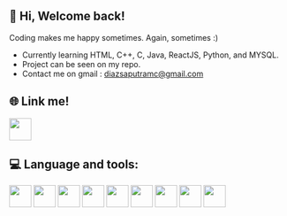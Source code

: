 ## 💫 Hi, Welcome back!
Coding makes me happy sometimes. Again, sometimes :)

- Currently learning HTML, C++, C, Java, ReactJS, Python, and MYSQL.
- Project can be seen on my repo.
- Contact me on gmail : diazsaputramc@gmail.com


## 🌐 Link me!
<a href ="https://www.linkedin.com/in/diaz-saputra-1b6934288/"><img src="https://cdn.jsdelivr.net/gh/devicons/devicon/icons/linkedin/linkedin-original.svg" height="40px" width="40px"/></a>

## 💻 Language and tools:
<img src="https://cdn.jsdelivr.net/gh/devicons/devicon/icons/c/c-original.svg" height="40px" width="40px"/> <img src="https://cdn.jsdelivr.net/gh/devicons/devicon/icons/cplusplus/cplusplus-original.svg" height="40px" width="40px" />
<img src="https://cdn.jsdelivr.net/gh/devicons/devicon/icons/css3/css3-original-wordmark.svg" height="40px" width="40px"/>
<img src="https://cdn.jsdelivr.net/gh/devicons/devicon/icons/react/react-original-wordmark.svg" height="40px" width="40px"/>
<img src="https://cdn.jsdelivr.net/gh/devicons/devicon/icons/javascript/javascript-original.svg" height="40px" width="40px"/>
<img src="https://cdn.jsdelivr.net/gh/devicons/devicon/icons/html5/html5-original-wordmark.svg" height="40px" width="40px"/>
<img src="https://cdn.jsdelivr.net/gh/devicons/devicon/icons/lua/lua-original-wordmark.svg" height="40px" width="40px"/>
<img src="https://cdn.jsdelivr.net/gh/devicons/devicon/icons/python/python-original.svg" height="40px" width="40px"/>
<img src="https://cdn.jsdelivr.net/gh/devicons/devicon/icons/mysql/mysql-original-wordmark.svg" height="40px" width="40px"/>

<!-- Proudly created with help from GPRM ( https://gprm.itsvg.in ) -->
